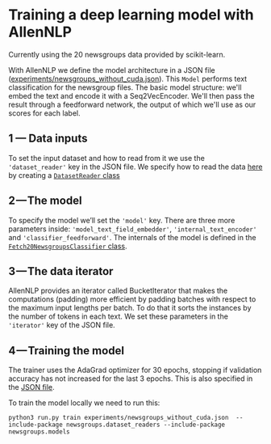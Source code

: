 # Training a deep learning model with AllenNLP

Currently using the 20 newsgroups data provided by scikit-learn.

With AllenNLP we define the model architecture in a JSON file ([experiments/newsgroups_without_cuda.json](https://github.com/dmesquita/easy-deep-learning-with-AllenNLP/blob/master/experiments/newsgroups_without_cuda.json)). This ``Model`` performs text classification for the newsgroup files. The basic model structure: we'll embed the text and encode it with a Seq2VecEncoder.  We'll then pass the result through a feedforward network, the output of which we'll use as our scores for each label.

## 1 — Data inputs
To set the input dataset and how to read from it we use the ``'dataset_reader'`` key in the JSON file. We specify how to read the data [here](https://github.com/dmesquita/easy-deep-learning-with-AllenNLP/blob/2b2cf0176404346f7713d72fd34f78f645f6d7cf/newsgroups/dataset_readers/fetch_newsgroups.py#L55) by creating a [``DatasetReader`` class](newsgroups/dataset_readers/fetch_newsgroups.py)

## 2 — The model
To specify the model we’ll set the ``'model'`` key. There are three more parameters inside: ``'model_text_field_embedder'``, ``'internal_text_encoder'`` and ``'classifier_feedforward'``. The internals of the model is defined in the [``Fetch20NewsgroupsClassifier`` class](newsgroups/models/newsgroups_classifier.py).

## 3 — The data iterator
AllenNLP provides an iterator called BucketIterator that makes the computations (padding) more efficient by padding batches with respect to the maximum input lengths per batch. To do that it sorts the instances by the number of tokens in each text. We set these parameters in the ``'iterator'`` key of the JSON file.

## 4 — Training the model
The trainer uses the AdaGrad optimizer for 30 epochs, stopping if validation accuracy has not increased for the last 3 epochs. This is also specified in the [JSON file](experiments/newsgroups_without_cuda.json).

To train the model locally we need to run this:

```
python3 run.py train experiments/newsgroups_without_cuda.json  --include-package newsgroups.dataset_readers --include-package newsgroups.models
```

